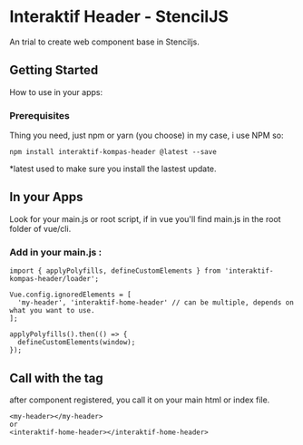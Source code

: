 # Interaktif Header - StencilJS
An trial to create web component base in Stenciljs.

## Getting Started
How to use in your apps:

### Prerequisites
Thing you need, just npm or yarn (you choose)
in my case, i use NPM so:

```
npm install interaktif-kompas-header @latest --save
```
*latest used to make sure you install the lastest update.

## In your Apps
Look for your main.js or root script, if in vue you'll find main.js in the root folder of vue/cli.

### Add in your main.js :
```
import { applyPolyfills, defineCustomElements } from 'interaktif-kompas-header/loader';

Vue.config.ignoredElements = [
  'my-header', 'interaktif-home-header' // can be multiple, depends on what you want to use.
];

applyPolyfills().then(() => {
  defineCustomElements(window);
});

```
## Call with the tag
after component registered, you call it on your main html or index file.
```
<my-header></my-header>
or 
<interaktif-home-header></interaktif-home-header>
```
